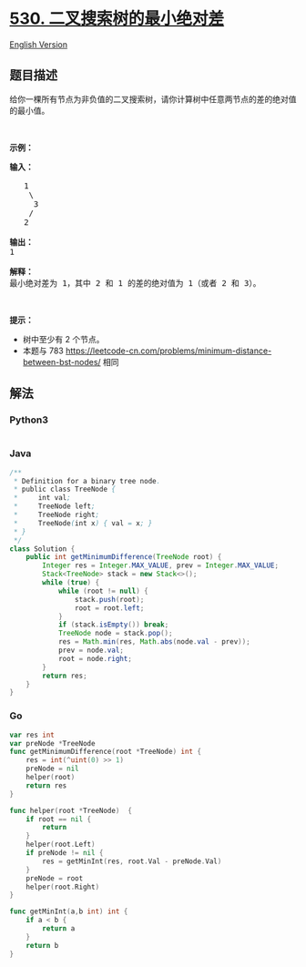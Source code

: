 # [530. 二叉搜索树的最小绝对差](https://leetcode-cn.com/problems/minimum-absolute-difference-in-bst)

[English Version](/solution/0500-0599/0530.Minimum%20Absolute%20Difference%20in%20BST/README_EN.md)

## 题目描述

<!-- 这里写题目描述 -->
<p>给你一棵所有节点为非负值的二叉搜索树，请你计算树中任意两节点的差的绝对值的最小值。</p>

<p>&nbsp;</p>

<p><strong>示例：</strong></p>

<pre><strong>输入：</strong>

   1
    \
     3
    /
   2

<strong>输出：</strong>
1

<strong>解释：
</strong>最小绝对差为 1，其中 2 和 1 的差的绝对值为 1（或者 2 和 3）。
</pre>

<p>&nbsp;</p>

<p><strong>提示：</strong></p>

<ul>
	<li>树中至少有 2 个节点。</li>
	<li>本题与 783 <a href="https://leetcode-cn.com/problems/minimum-distance-between-bst-nodes/">https://leetcode-cn.com/problems/minimum-distance-between-bst-nodes/</a> 相同</li>
</ul>

## 解法

<!-- 这里可写通用的实现逻辑 -->

<!-- tabs:start -->

### **Python3**

<!-- 这里可写当前语言的特殊实现逻辑 -->

```python

```

### **Java**

<!-- 这里可写当前语言的特殊实现逻辑 -->

```java
/**
 * Definition for a binary tree node.
 * public class TreeNode {
 *     int val;
 *     TreeNode left;
 *     TreeNode right;
 *     TreeNode(int x) { val = x; }
 * }
 */
class Solution {
    public int getMinimumDifference(TreeNode root) {
        Integer res = Integer.MAX_VALUE, prev = Integer.MAX_VALUE;
        Stack<TreeNode> stack = new Stack<>();
        while (true) {
            while (root != null) {
                stack.push(root);
                root = root.left;
            }
            if (stack.isEmpty()) break;
            TreeNode node = stack.pop();
            res = Math.min(res, Math.abs(node.val - prev));
            prev = node.val;
            root = node.right;
        }
        return res;
    }
}
```

### **Go**

```go
var res int
var preNode *TreeNode
func getMinimumDifference(root *TreeNode) int {
    res = int(^uint(0) >> 1)
    preNode = nil
    helper(root)
    return res
}

func helper(root *TreeNode)  {
    if root == nil {
        return
    }
    helper(root.Left)
    if preNode != nil {
        res = getMinInt(res, root.Val - preNode.Val)
    }
    preNode = root
    helper(root.Right)
}

func getMinInt(a,b int) int {
    if a < b {
        return a
    }
    return b
}
```

<!-- tabs:end -->
